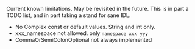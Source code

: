 Current known limitations. May be revisited in the future.
This is in part a TODO list, and in part taking a stand for sane IDL.

- No Complex const or default values. String and int only.
- xxx_namespace not allowed. only `namespace xxx yyy`
- CommaOrSemiColonOptional not always implemented